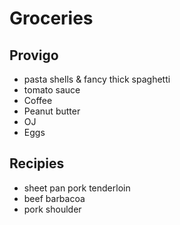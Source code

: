# Groceries

## Provigo

- pasta shells & fancy thick spaghetti
- tomato sauce
- Coffee
- Peanut butter
- OJ
- Eggs

## Recipies

- sheet pan pork tenderloin
- beef barbacoa
- pork shoulder

